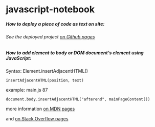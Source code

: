 # javascript-notebook

##### How to deploy a piece of code as text on site:

###### See the deployed project [on Github pages](https://hacking-nassa-with-html.github.io/javascript-notebook)

##### How to add element to body or DOM document's element using JavaScript:

Syntax: Element.insertAdjacentHTML() 

```
insertAdjacentHTML(position, text)
```

example: main.js 87

```
document.body.insertAdjacentHTML("afterend", mainPageContent())
```

more information [on MDN pages](https://developer.mozilla.org/en-US/docs/Web/API/Element/insertAdjacentHTML)

and [on Stack Overflow pages](https://stackoverflow.com/questions/15741006/adding-div-element-to-body-or-document-in-javascript)
